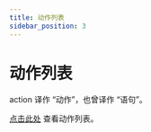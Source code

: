```yaml
---
title: 动作列表
sidebar_position: 3
---
```


# 动作列表

action 译作 “动作”，也曾译作 “语句”。

[点击此处](https://taboo.8aka.org/kether-list) 查看动作列表。
